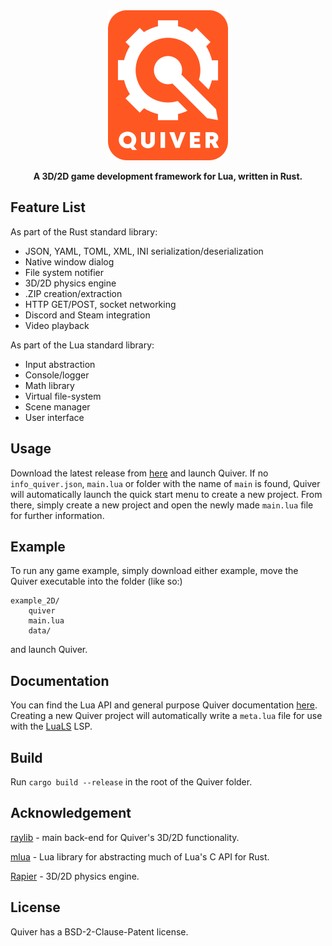 <div align="center">

<img src="src/asset/card.png" width="192" height="240">

**A 3D/2D game development framework for Lua, written in Rust.**

</div>

## Feature List

As part of the Rust standard library:
* JSON, YAML, TOML, XML, INI serialization/deserialization
* Native window dialog
* File system notifier
* 3D/2D physics engine
* .ZIP creation/extraction
* HTTP GET/POST, socket networking
* Discord and Steam integration
* Video playback

As part of the Lua standard library:

* Input abstraction
* Console/logger
* Math library
* Virtual file-system
* Scene manager
* User interface

## Usage
Download the latest release from [here](https://github.com/sockentrocken/quiver/releases) and launch Quiver. If no `info_quiver.json`, `main.lua` or folder with the name of `main` is found, Quiver will automatically launch the quick start menu to create a new project. From there, simply create a new project and open the newly made `main.lua` file for further information.

## Example

To run any game example, simply download either example, move the Quiver executable into the folder (like so:)

```
example_2D/
	quiver
	main.lua
	data/
``` 

and launch Quiver.

## Documentation
You can find the Lua API and general purpose Quiver documentation [here](https://github.com/sockentrocken/quiver/wiki). Creating a new Quiver project will automatically write a `meta.lua` file for use with the [LuaLS](https://github.com/LuaLS/lua-language-server) LSP.

## Build
Run `cargo build --release` in the root of the Quiver folder.

## Acknowledgement
[raylib](https://github.com/raysan5/raylib) - main back-end for Quiver's 3D/2D functionality.

[mlua](https://github.com/mlua-rs/mlua) - Lua library for abstracting much of Lua's C API for Rust.

[Rapier](https://github.com/dimforge/rapier) - 3D/2D physics engine.

## License
Quiver has a BSD-2-Clause-Patent license.
